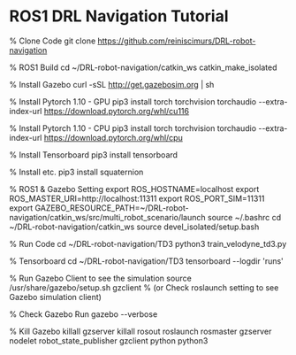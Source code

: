 # ROS1 DRL Navigation Tutorial

% Clone Code
git clone https://github.com/reiniscimurs/DRL-robot-navigation


% ROS1 Build
cd ~/DRL-robot-navigation/catkin_ws
catkin_make_isolated


% Install Gazebo
curl -sSL http://get.gazebosim.org | sh


% Install Pytorch 1.10 - GPU
pip3 install torch torchvision torchaudio --extra-index-url https://download.pytorch.org/whl/cu116

% Install Pytorch 1.10 - CPU
pip3 install torch torchvision torchaudio --extra-index-url https://download.pytorch.org/whl/cpu

% Install Tensorboard
pip3 install tensorboard

% Install etc.
pip3 install squaternion


% ROS1 & Gazebo Setting
export ROS_HOSTNAME=localhost
export ROS_MASTER_URI=http://localhost:11311
export ROS_PORT_SIM=11311
export GAZEBO_RESOURCE_PATH=~/DRL-robot-navigation/catkin_ws/src/multi_robot_scenario/launch
source ~/.bashrc
cd ~/DRL-robot-navigation/catkin_ws
source devel_isolated/setup.bash


% Run Code
cd ~/DRL-robot-navigation/TD3
python3 train_velodyne_td3.py

% Tensorboard
cd ~/DRL-robot-navigation/TD3
tensorboard --logdir 'runs'



% Run Gazebo Client to see the simulation
source /usr/share/gazebo/setup.sh
gzclient
% (or Check roslaunch setting to see Gazebo simulation client)

% Check Gazebo Run
gazebo --verbose

% Kill Gazebo
killall gzserver
killall rosout roslaunch rosmaster gzserver nodelet robot_state_publisher gzclient python python3

